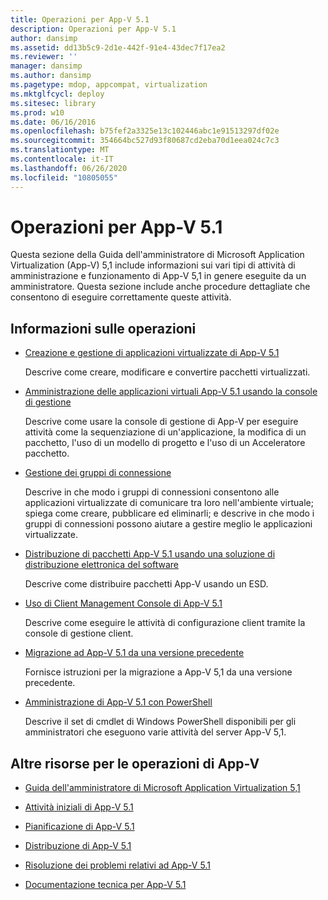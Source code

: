 ```yaml
---
title: Operazioni per App-V 5.1
description: Operazioni per App-V 5.1
author: dansimp
ms.assetid: dd13b5c9-2d1e-442f-91e4-43dec7f17ea2
ms.reviewer: ''
manager: dansimp
ms.author: dansimp
ms.pagetype: mdop, appcompat, virtualization
ms.mktglfcycl: deploy
ms.sitesec: library
ms.prod: w10
ms.date: 06/16/2016
ms.openlocfilehash: b75fef2a3325e13c102446abc1e91513297df02e
ms.sourcegitcommit: 354664bc527d93f80687cd2eba70d1eea024c7c3
ms.translationtype: MT
ms.contentlocale: it-IT
ms.lasthandoff: 06/26/2020
ms.locfileid: "10805055"
---
```

# Operazioni per App-V 5.1


Questa sezione della Guida dell'amministratore di Microsoft Application Virtualization (App-V) 5,1 include informazioni sui vari tipi di attività di amministrazione e funzionamento di App-V 5,1 in genere eseguite da un amministratore. Questa sezione include anche procedure dettagliate che consentono di eseguire correttamente queste attività.

## Informazioni sulle operazioni


-   [Creazione e gestione di applicazioni virtualizzate di App-V 5.1](creating-and-managing-app-v-51-virtualized-applications.md)

    Descrive come creare, modificare e convertire pacchetti virtualizzati.

-   [Amministrazione delle applicazioni virtuali App-V 5.1 usando la console di gestione](administering-app-v-51-virtual-applications-by-using-the-management-console.md)

    Descrive come usare la console di gestione di App-V per eseguire attività come la sequenziazione di un'applicazione, la modifica di un pacchetto, l'uso di un modello di progetto e l'uso di un Acceleratore pacchetto.

-   [Gestione dei gruppi di connessione](managing-connection-groups51.md)

    Descrive in che modo i gruppi di connessioni consentono alle applicazioni virtualizzate di comunicare tra loro nell'ambiente virtuale; spiega come creare, pubblicare ed eliminarli; e descrive in che modo i gruppi di connessioni possono aiutare a gestire meglio le applicazioni virtualizzate.

-   [Distribuzione di pacchetti App-V 5.1 usando una soluzione di distribuzione elettronica del software](deploying-app-v-51-packages-by-using-electronic-software-distribution--esd-.md)

    Descrive come distribuire pacchetti App-V usando un ESD.

-   [Uso di Client Management Console di App-V 5.1](using-the-app-v-51-client-management-console.md)

    Descrive come eseguire le attività di configurazione client tramite la console di gestione client.

-   [Migrazione ad App-V 5.1 da una versione precedente](migrating-to-app-v-51-from-a-previous-version.md)

    Fornisce istruzioni per la migrazione a App-V 5,1 da una versione precedente.

-   [Amministrazione di App-V 5.1 con PowerShell](administering-app-v-51-by-using-powershell.md)

    Descrive il set di cmdlet di Windows PowerShell disponibili per gli amministratori che eseguono varie attività del server App-V 5,1.






## Altre risorse per le operazioni di App-V


-   [Guida dell'amministratore di Microsoft Application Virtualization 5,1](microsoft-application-virtualization-51-administrators-guide.md)

-   [Attività iniziali di App-V 5.1](getting-started-with-app-v-51.md)

-   [Pianificazione di App-V 5.1](planning-for-app-v-51.md)

-   [Distribuzione di App-V 5.1](deploying-app-v-51.md)

-   [Risoluzione dei problemi relativi ad App-V 5.1](troubleshooting-app-v-51.md)

-   [Documentazione tecnica per App-V 5.1](technical-reference-for-app-v-51.md)

 

 





